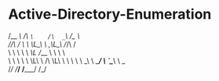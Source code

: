 # Active-Directory-Enumeration

/\__  _\  /\  _`\    /\  _`\     /\__  _\  
\/_/\ \/  \ \ \L\_\  \ \,\L\_\   \/_/\ \/  
   \ \ \   \ \  _\L   \/_\__ \      \ \ \  
    \ \ \   \ \ \L\ \   /\ \L\ \     \ \ \ 
     \ \_\   \ \____/   \ `\____\     \ \_\
      \/_/    \/___/     \/_____/      \/_/
                                           
